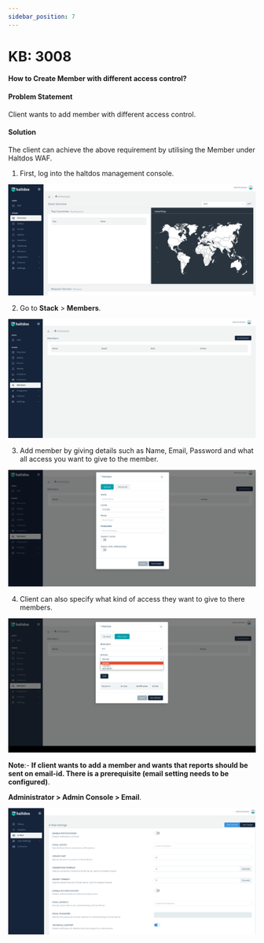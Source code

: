 ```yaml
---
sidebar_position: 7
---
```


# KB: 3008

#### How to Create Member with different access control?

#### Problem Statement

Client wants to add member with different access control. 

#### Solution

The client can achieve the above requirement by utilising the  Member under Haltdos WAF.

1. First, log into the haltdos management console.

![member](/img/platform/v6/kb/mem1.png)

2. Go to **Stack** > **Members**.

![member](/img/platform/v6/kb/mem2.png)

3. Add member by giving details such as Name, Email, Password and what all access you want to give to the member.

![member](/img/platform/v6/kb/mem3.png)

4. Client can also specify what kind of access they want to give to there members. 

![member](/img/platform/v6/kb/mem4.png)

**Note**:-
**If client wants to add a member and wants that reports should be sent on email-id. There is a prerequisite (email setting needs to be configured)**.

**Administrator > Admin Console > Email**.

![member](/img/platform/v6/kb/mem5.png)

